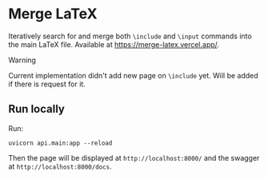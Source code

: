 # Merge LaTeX

Iteratively search for and merge both `\include` and `\input` commands into the main LaTeX file. Available at <https://merge-latex.vercel.app/>.

> [!WARNING]  
> Current implementation didn't add new page on `\include` yet. Will be added if there is request for it.

## Run locally

Run:

```shell
uvicorn api.main:app --reload
```

Then the page will be displayed at `http://localhost:8000/` and the swagger at `http://localhost:8000/docs`.
